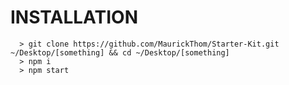 # INSTALLATION

```shell
  > git clone https://github.com/MaurickThom/Starter-Kit.git ~/Desktop/[something] && cd ~/Desktop/[something]
  > npm i
  > npm start
```
